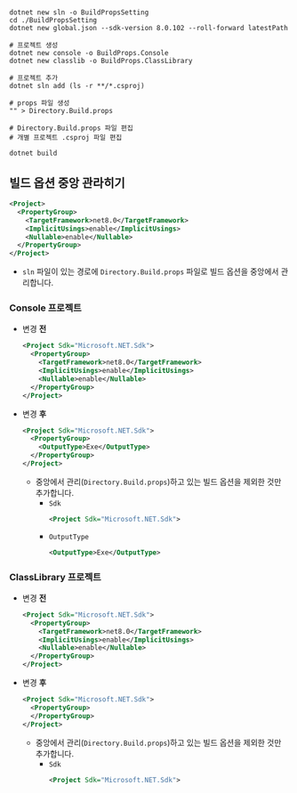 #

## 
```shell
dotnet new sln -o BuildPropsSetting
cd ./BuildPropsSetting
dotnet new global.json --sdk-version 8.0.102 --roll-forward latestPath

# 프로젝트 생성
dotnet new console -o BuildProps.Console
dotnet new classlib -o BuildProps.ClassLibrary

# 프로젝트 추가
dotnet sln add (ls -r **/*.csproj)

# props 파일 생성
"" > Directory.Build.props

# Directory.Build.props 파일 편집
# 개별 프로젝트 .csproj 파일 편집

dotnet build
```

## 빌드 옵션 중앙 관라히기
```xml
<Project>
  <PropertyGroup>
    <TargetFramework>net8.0</TargetFramework>
    <ImplicitUsings>enable</ImplicitUsings>
    <Nullable>enable</Nullable>
  </PropertyGroup>
</Project>
```
- `sln` 파일이 있는 경로에 `Directory.Build.props` 파일로 빌드 옵션을 중앙에서 관리합니다.

### Console 프로젝트
- 변경 **전**
  ```xml
  <Project Sdk="Microsoft.NET.Sdk">
    <PropertyGroup>
      <TargetFramework>net8.0</TargetFramework>
      <ImplicitUsings>enable</ImplicitUsings>
      <Nullable>enable</Nullable>
    </PropertyGroup>
  </Project>
  ```
- 변경 **후**
  ```xml
  <Project Sdk="Microsoft.NET.Sdk">
    <PropertyGroup>
      <OutputType>Exe</OutputType>
    </PropertyGroup>
  </Project>
  ```
  - 중앙에서 관리(`Directory.Build.props`)하고 있는 빌드 옵션을 제외한 것만 추가합니다.
    - `Sdk`
      ```xml
      <Project Sdk="Microsoft.NET.Sdk">
      ```
    - `OutputType`
      ```xml
      <OutputType>Exe</OutputType>
      ```

### ClassLibrary 프로젝트
- 변경 **전**
  ```xml
  <Project Sdk="Microsoft.NET.Sdk">
    <PropertyGroup>
      <TargetFramework>net8.0</TargetFramework>
      <ImplicitUsings>enable</ImplicitUsings>
      <Nullable>enable</Nullable>
    </PropertyGroup>
  </Project>
  ```
- 변경 **후**
  ```xml
  <Project Sdk="Microsoft.NET.Sdk">
    <PropertyGroup>
    </PropertyGroup>
  </Project>
  ```
  - 중앙에서 관리(`Directory.Build.props`)하고 있는 빌드 옵션을 제외한 것만 추가합니다.
    - `Sdk`
      ```xml
      <Project Sdk="Microsoft.NET.Sdk">
      ```

